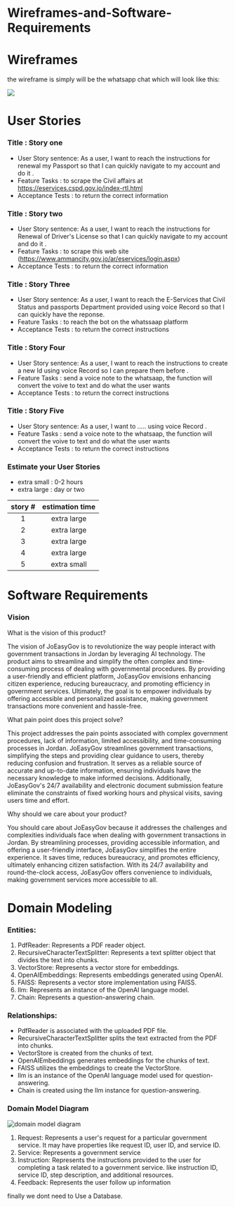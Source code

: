 # Wireframes-and-Software-Requirements
# Wireframes
the wireframe is simply will be the whatsapp chat which will look like this:


![](./assests/Wireframe.png)

# User Stories
### Title : Story one

- User Story sentence:
As a user, I want to reach the instructions for renewal my Passport so that I can quickly navigate to my account and do it .
- Feature Tasks : to scrape the Civil affairs at https://eservices.cspd.gov.jo/index-rtl.html
- Acceptance Tests : to return the correct information

### Title : Story two

- User Story sentence:
As a user, I want to reach the instructions for Renewal of Driver's License so that I can quickly navigate to my account and do it .
- Feature Tasks : to scrape this web site (https://www.ammancity.gov.jo/ar/eservices/login.aspx)
- Acceptance Tests : to return the correct information

### Title : Story Three

- User Story sentence:
As a user, I want to reach the E-Services that Civil Status and passports Department provided using voice Record so that I can quickly have the reponse.
- Feature Tasks : to reach the bot on the whatssaap platform 
- Acceptance Tests : to return the correct instructions

### Title : Story Four

- User Story sentence:
As a user, I want to reach the instructions to create a new Id  using voice Record so I can prepare them before  .
- Feature Tasks : send a voice note to the whatsaap, the function will convert the voive to text and do what the user wants 
- Acceptance Tests :  to return the correct instructions

### Title : Story Five

- User Story sentence:
As a user, I want to ..... using voice Record .
- Feature Tasks : send a voice note to the whatsaap, the function will convert the voive to text and do what the user wants 
- Acceptance Tests :  to return the correct instructions

### Estimate your User Stories

- extra small : 0-2 hours
- extra large : day or two

| story #       | estimation time |
|:-------------:|:---------------:|
|1|extra large|
|2|extra large|
|3|extra large|
|4|extra large|
|5|extra small|

# Software Requirements
### Vision
What is the vision of this product?


The vision of JoEasyGov is to revolutionize the way people interact with government transactions in Jordan by leveraging AI technology. The product aims to streamline and simplify the often complex and time-consuming process of dealing with governmental procedures. By providing a user-friendly and efficient platform, JoEasyGov envisions enhancing citizen experience, reducing bureaucracy, and promoting efficiency in government services. Ultimately, the goal is to empower individuals by offering accessible and personalized assistance, making government transactions more convenient and hassle-free.


What pain point does this project solve?


This project addresses the pain points associated with complex government procedures, lack of information, limited accessibility, and time-consuming processes in Jordan. JoEasyGov streamlines government transactions, simplifying the steps and providing clear guidance to users, thereby reducing confusion and frustration. It serves as a reliable source of accurate and up-to-date information, ensuring individuals have the necessary knowledge to make informed decisions. Additionally, JoEasyGov's 24/7 availability and electronic document submission feature eliminate the constraints of fixed working hours and physical visits, saving users time and effort.


Why should we care about your product?


You should care about JoEasyGov because it addresses the challenges and complexities individuals face when dealing with government transactions in Jordan. By streamlining processes, providing accessible information, and offering a user-friendly interface, JoEasyGov simplifies the entire experience. It saves time, reduces bureaucracy, and promotes efficiency, ultimately enhancing citizen satisfaction. With its 24/7 availability and round-the-clock access, JoEasyGov offers convenience to individuals, making government services more accessible to all.





# Domain Modeling

### Entities:

1. PdfReader: Represents a PDF reader object.
2. RecursiveCharacterTextSplitter: Represents a text splitter object that divides the text into chunks.
3. VectorStore: Represents a vector store for embeddings.
4. OpenAIEmbeddings: Represents embeddings generated using OpenAI.
5. FAISS: Represents a vector store implementation using FAISS.
6. llm: Represents an instance of the OpenAI language model.
7. Chain: Represents a question-answering chain.

### Relationships:

- PdfReader is associated with the uploaded PDF file.
- RecursiveCharacterTextSplitter splits the text extracted from the PDF into chunks.
- VectorStore is created from the chunks of text.
- OpenAIEmbeddings generates embeddings for the chunks of text.
- FAISS utilizes the embeddings to create the VectorStore.
- llm is an instance of the OpenAI language model used for question-answering.
- Chain is created using the llm instance for question-answering.

### Domain Model Diagram

![domain model diagram](./assests/Screenshot_146.png)

1. Request: Represents a user's request for a particular government service. It may have properties like request ID, user ID, and service ID.
2. Service: Represents a government service
3. Instruction: Represents the instructions provided to the user for completing a task related to a government service. like instruction ID, service ID, step description, and additional resources.
4. Feedback: Represents the user follow up information

finally we dont need to Use a Database.
